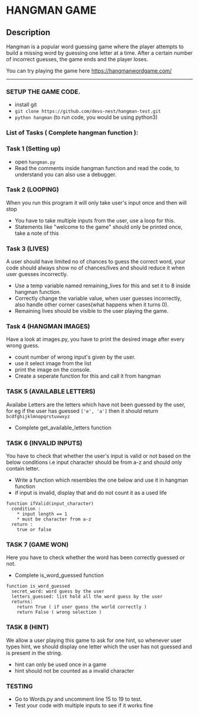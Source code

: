 #  HANGMAN GAME
## Description

Hangman is a popular word guessing game where the player attempts to build a missing word by guessing one letter at a time. After a certain number of incorrect guesses, the game ends and the player loses.

You can try playing the game here https://hangmanwordgame.com/

--- 
### SETUP THE GAME CODE.

  * install git
  * `git clone https://github.com/devs-nest/hangman-test.git`
  * `python hangman` (to run code, you would be using python3) 

  
### List of Tasks ( Complete hangman function ):
### Task 1 (Setting up)
  
  * open `hangman.py`
  * Read the comments inside hangman function and read the code, to understand you can also use a debugger.

  ### Task 2 (LOOPING)
  When you run this program it will only take user's input once and then will stop
  * You have to take multiple inputs from the user, use a loop for this.
  * Statements like "welcome to the game" should only be printed once, take a note of this
  ### Task 3 (LIVES)
  A user should have limited no of chances to guess the correct word, your code should always show no of chances/lives and should reduce it when user guesses incorrectly.

  * Use a temp variable named remaining_lives for this and set it to 8 inside hangman function.
  * Correctly change the variable value, when user guesses incorrectly, also handle other corner cases(what happens when it turns 0).
  * Remaining lives should be visible to the user playing the game.

  ### Task 4 (HANGMAN IMAGES)

  Have a look at images.py, you have to print the desired image after every wrong guess.

  * count number of wrong input's given by the user.
  * use it select image from the list
  * print the image on the console.
  * Create a seperate function for this and call it from hangman
  
  ### TASK 5 (AVAILABLE LETTERS)
  Availabe Letters are the letters which have not been guessed by the user,
  for eg if the user has guessed `['e', 'a']` then it should return `bcdfghijklmnopqrstuvwxyz`

  * Complete get_available_letters function
 
  ### TASK 6 (INVALID INPUTS)
  You have to check that whether the user's input is valid or not based on the below conditions i.e input character should be from a-z and should only contain letter.
  * Write a function which resembles the one below and use it in hangman function
  * if input is invalid, display that and do not count it as a used life 
   
  ```
  function ifValid(input_character)
    condition : 
      * input length == 1
      * must be character from a-z
    return :
      true or false
  ```
  ### TASK 7 (GAME WON)
  Here you have to check whether the word has been correctly guessed or not.
  * Complete is_word_guessed function    
  ```
  function is_word_guessed
    secret_word: word guess by the user
    letters_guessed: list hold all the word guess by the user
    returns: 
      return True ( if user guess the world correctly )
      return False ( wrong selection )
  ```
  ### TASK 8 (HINT)
  We allow a user playing this game to ask for one hint, so whenever user types hint, we should display one letter which the user has not guessed and is present in the string.
  * hint can only be used once in a game
  * hint should not be counted as a invalid character
  
  ### TESTING
  * Go to Words.py and uncomment line 15 to 19 to test.
  * Test your code with multiple inputs to see if it works fine

  

